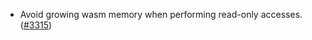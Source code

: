 - Avoid growing wasm memory when performing read-only accesses.
  ([\#3315](https://github.com/anoma/namada/pull/3315))